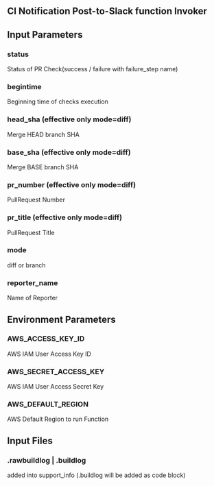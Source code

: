 CI Notification Post-to-Slack function Invoker
---

## Input Parameters

### status
Status of PR Check(success / failure with failure_step name)
### begintime
Beginning time of checks execution
### head_sha (effective only mode=diff)
Merge HEAD branch SHA
### base_sha (effective only mode=diff)
Merge BASE branch SHA
### pr_number (effective only mode=diff)
PullRequest Number
### pr_title (effective only mode=diff)
PullRequest Title
### mode
diff or branch
### reporter_name
Name of Reporter

## Environment Parameters

### AWS_ACCESS_KEY_ID
AWS IAM User Access Key ID
### AWS_SECRET_ACCESS_KEY
AWS IAM User Access Secret Key
### AWS_DEFAULT_REGION
AWS Default Region to run Function

## Input Files

### .rawbuildlog | .buildlog
added into support_info (.buildlog will be added as code block)
